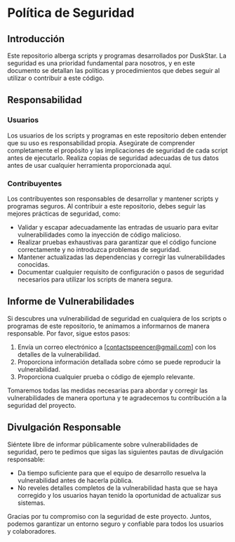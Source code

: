 # Política de Seguridad

## Introducción

Este repositorio alberga scripts y programas desarrollados por DuskStar. La seguridad es una prioridad fundamental para nosotros, y en este documento se detallan las políticas y procedimientos que debes seguir al utilizar o contribuir a este código.

## Responsabilidad

### Usuarios

Los usuarios de los scripts y programas en este repositorio deben entender que su uso es responsabilidad propia. Asegúrate de comprender completamente el propósito y las implicaciones de seguridad de cada script antes de ejecutarlo. Realiza copias de seguridad adecuadas de tus datos antes de usar cualquier herramienta proporcionada aquí.

### Contribuyentes

Los contribuyentes son responsables de desarrollar y mantener scripts y programas seguros. Al contribuir a este repositorio, debes seguir las mejores prácticas de seguridad, como:

- Validar y escapar adecuadamente las entradas de usuario para evitar vulnerabilidades como la inyección de código malicioso.
- Realizar pruebas exhaustivas para garantizar que el código funcione correctamente y no introduzca problemas de seguridad.
- Mantener actualizadas las dependencias y corregir las vulnerabilidades conocidas.
- Documentar cualquier requisito de configuración o pasos de seguridad necesarios para utilizar los scripts de manera segura.

## Informe de Vulnerabilidades

Si descubres una vulnerabilidad de seguridad en cualquiera de los scripts o programas de este repositorio, te animamos a informarnos de manera responsable. Por favor, sigue estos pasos:

1. Envía un correo electrónico a [contactspeencer@gmail.com] con los detalles de la vulnerabilidad.
2. Proporciona información detallada sobre cómo se puede reproducir la vulnerabilidad.
3. Proporciona cualquier prueba o código de ejemplo relevante.

Tomaremos todas las medidas necesarias para abordar y corregir las vulnerabilidades de manera oportuna y te agradecemos tu contribución a la seguridad del proyecto.

## Divulgación Responsable

Siéntete libre de informar públicamente sobre vulnerabilidades de seguridad, pero te pedimos que sigas las siguientes pautas de divulgación responsable:

- Da tiempo suficiente para que el equipo de desarrollo resuelva la vulnerabilidad antes de hacerla pública.
- No reveles detalles completos de la vulnerabilidad hasta que se haya corregido y los usuarios hayan tenido la oportunidad de actualizar sus sistemas.


Gracias por tu compromiso con la seguridad de este proyecto. Juntos, podemos garantizar un entorno seguro y confiable para todos los usuarios y colaboradores.
